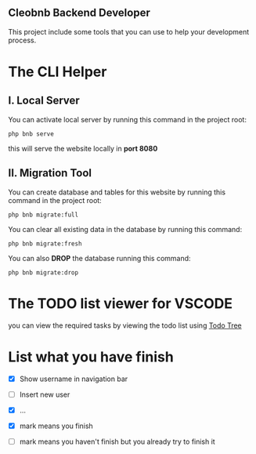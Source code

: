  ## Cleobnb Backend Developer

 This project include some tools that you can use to help your development process.

 # The CLI Helper
 ## I. Local Server
You can activate local server by running this command in the project root:
```
php bnb serve
```
this will serve the website locally in **port 8080**
## II. Migration Tool
You can create database and tables for this website by running this command in the project root:
```
php bnb migrate:full
```

You can clear all existing data in the database by running this command:
```
php bnb migrate:fresh
``` 
You can also __DROP__ the database running this command:
```
php bnb migrate:drop
```

# The TODO list viewer for VSCODE
you can view the required tasks by viewing the todo list using [Todo Tree](https://marketplace.visualstudio.com/items?itemName=Gruntfuggly.todo-tree)

# List what you have finish
- [X] Show username in navigation bar
- [ ] Insert new user
- [X] ...

- [X] mark means you finish
- [ ] mark means you haven't finish but you already try to finish it